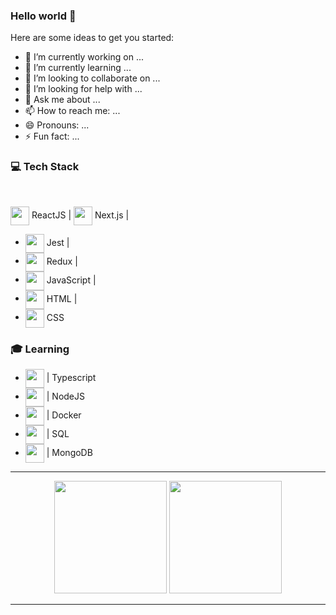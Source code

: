 ### Hello world 👋

Here are some ideas to get you started:

- 🔭 I’m currently working on ...
- 🌱 I’m currently learning ...
- 👯 I’m looking to collaborate on ...
- 🤔 I’m looking for help with ...
- 💬 Ask me about ...
- 📫 How to reach me: ...
- 😄 Pronouns: ...
- ⚡ Fun fact: ...

<h3>💻 Tech Stack</h3>

</br>

<img align="center" height="30" width="30" src="https://cdn.jsdelivr.net/gh/devicons/devicon/icons/react/react-original.svg" /> ReactJS | 
<img align="center" height="30" width="30" src="https://cdn.jsdelivr.net/gh/devicons/devicon/icons/nextjs/nextjs-line.svg" /> Next.js | 
- <img align="center" height="30" width="30" src="https://cdn.jsdelivr.net/gh/devicons/devicon/icons/jest/jest-plain.svg" /> Jest | 
- <img align="center" height="30" width="30" src="https://cdn.jsdelivr.net/gh/devicons/devicon/icons/redux/redux-original.svg" /> Redux | 
- <img align="center" height="30" width="30" src="https://cdn.jsdelivr.net/gh/devicons/devicon/icons/javascript/javascript-original.svg" /> JavaScript | 
- <img align="center" height="30" width="30" src="https://cdn.jsdelivr.net/gh/devicons/devicon/icons/html5/html5-original.svg" /> HTML | 
- <img align="center" height="30" width="30" src="https://cdn.jsdelivr.net/gh/devicons/devicon/icons/css3/css3-original.svg" /> CSS

<h3>🎓 Learning</h3>

- <img align="center" height="30" width="30" src="https://cdn.jsdelivr.net/gh/devicons/devicon/icons/typescript/typescript-original.svg" /> | Typescript
- <img align="center" height="30" width="30" src="https://cdn.jsdelivr.net/gh/devicons/devicon/icons/nodejs/nodejs-original-wordmark.svg" /> | NodeJS
- <img align="center" height="30" width="30" src="https://cdn.jsdelivr.net/gh/devicons/devicon/icons/docker/docker-original-wordmark.svg" /> | Docker
- <img align="center" height="30" width="30" src="https://cdn.jsdelivr.net/gh/devicons/devicon/icons/mysql/mysql-original.svg" /> | SQL
- <img align="center" height="30" width="30" src="https://cdn.jsdelivr.net/gh/devicons/devicon/icons/mongodb/mongodb-original-wordmark.svg" /> | MongoDB

---

<div align="center">
  <img height="180em" src="https://github-readme-stats.vercel.app/api?username=andrebpessoa&show_icons=true&theme=dracula&include_all_commits=true&count_private=true&icon_color=2FC18C&title_color=2FC18C&bg_color=1A1D21"/>
  <img height="180em" src="https://github-readme-stats.vercel.app/api/top-langs/?username=andrebpessoa&layout=compact&langs_count=7&theme=dracula&title_color=2FC18C&bg_color=1A1D21"/>
</div>

---
